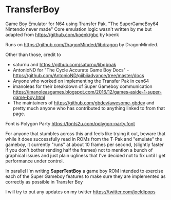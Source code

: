 # TransferBoy
Game Boy Emulator for N64 using Transfer Pak. "The SuperGameBoy64 Nintendo never made"
Core emulation logic wasn't written by me but adapted from https://github.com/koenk/gbc by koenk

Runs on https://github.com/DragonMinded/libdragon by DragonMinded.

Other than those, credit to
* saturnu and https://github.com/saturnu/libgbpak
* AntonioND for "The Cycle Accurate Game Boy Docs" - https://github.com/AntonioND/giibiiadvance/tree/master/docs
* Anyone who worked on implementing the Transfer Pak in cen64
* imanoleas for their breakdown of Super Gameboy communication https://imanoleasgames.blogspot.com/2016/12/games-aside-1-super-game-boy.html
* The maintainers of https://github.com/gbdev/awesome-gbdev and pretty much anyone who has contributed to anything linked to from that page.

Font is Polygon Party https://fonts2u.com/polygon-party.font

For anyone that stumbles across this and feels like trying it out, beware that while it does successfully read in ROMs from the T-Pak and "emulate" the gameboy, it currently "runs" at about 10 frames per second, (slightly faster if you don't bother rending half the frames) not to mention a bunch of graphical issues and just plain ugliness that I've decided not to fix until I get performance under control.

In parallel I'm writing **SuperTestBoy** a game boy ROM intended to exercise each of the Super Gameboy features to make sure they are implemented as correctly as possible in Transfer Boy

I will try to put any updates on my twitter https://twitter.com/joeldipops
